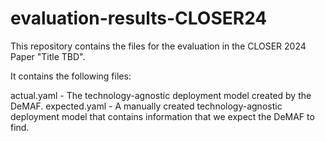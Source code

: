 # evaluation-results-CLOSER24

This repository contains the files for the evaluation in the CLOSER 2024 Paper "Title TBD".

It contains the following files:

actual.yaml - The technology-agnostic deployment model created by the DeMAF.
expected.yaml - A manually created technology-agnostic deployment model that contains information that we expect the DeMAF to find.
